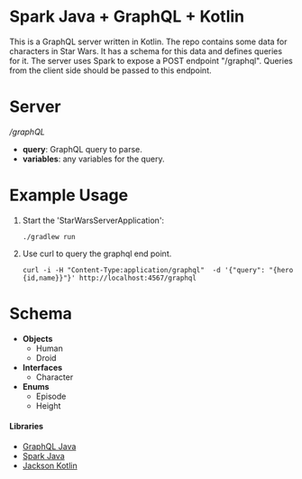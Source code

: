 # Spark Java + GraphQL + Kotlin

This is a GraphQL server written in Kotlin. The repo contains some data for characters in Star Wars.
It has a schema for this data and defines queries for it. The server uses Spark to expose a POST endpoint
"/graphql". Queries from the client side should be passed to this endpoint.

# Server

_/graphQL_
  - __query__: GraphQL query to parse.
  - __variables__: any variables for the query.

# Example Usage
1. Start the 'StarWarsServerApplication':
    ```
    ./gradlew run
    ```
1. Use curl to query the graphql end point.
    ```
    curl -i -H "Content-Type:application/graphql"  -d '{"query": "{hero {id,name}}"}' http://localhost:4567/graphql
    ```

# Schema

- __Objects__
  - Human
  - Droid
- __Interfaces__
  - Character
- __Enums__
  - Episode
  - Height

#### Libraries

- [GraphQL Java](https://github.com/graphql-java/graphql-java)
- [Spark Java](https://github.com/perwendel/spark)
- [Jackson Kotlin](https://github.com/FasterXML/jackson-module-kotlin)
